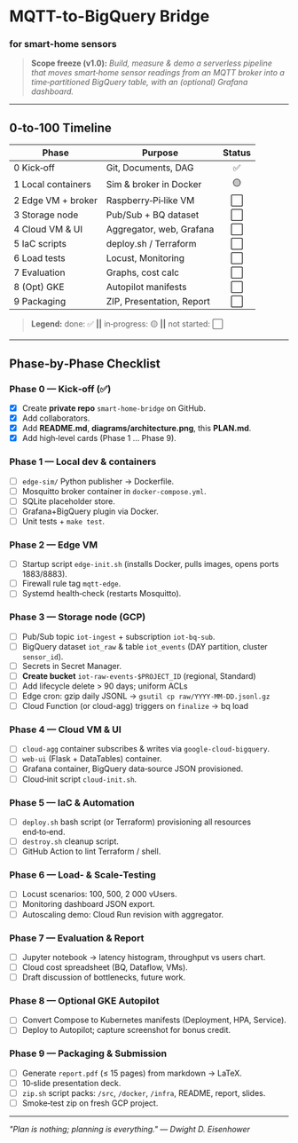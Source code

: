 # MQTT-to-BigQuery Bridge
### for smart-home sensors

> **Scope freeze (v1.0):** *Build, measure & demo a serverless pipeline that moves smart‑home sensor readings from an MQTT broker into a time‑partitioned BigQuery table, with an (optional) Grafana dashboard.*

---
## 0‑to‑100 Timeline
| Phase              | Purpose                   | Status |
|--------------------|---------------------------|:------:|
| 0 Kick‑off         | Git, Documents, DAG       |   ✅    |
| 1 Local containers | Sim & broker in Docker    |   🟡    |
| 2 Edge VM + broker | Raspberry‑Pi‑like VM      |   ⬜    |
| 3 Storage node     | Pub/Sub + BQ dataset      |   ⬜    |
| 4 Cloud VM & UI    | Aggregator, web, Grafana  |   ⬜    |
| 5 IaC scripts      | deploy.sh / Terraform     |   ⬜    |
| 6 Load tests       | Locust, Monitoring        |   ⬜    |
| 7 Evaluation       | Graphs, cost calc         |   ⬜    |
| 8 (Opt) GKE        | Autopilot manifests       |   ⬜    |
| 9 Packaging        | ZIP, Presentation, Report |   ⬜    |

> **Legend:** done: ✅ **||** in‑progress: 🟡 **||** not started: ⬜

---
## Phase‑by‑Phase Checklist

### Phase 0 — Kick‑off (✅)
- [x] Create **private repo** `smart-home-bridge` on GitHub.
- [x] Add collaborators.
- [x] Add **README.md**, **diagrams/architecture.png**, this **PLAN.md**.
- [x] Add high‑level cards (Phase 1 … Phase 9).

### Phase 1 — Local dev & containers
- [ ] `edge-sim/` Python publisher → Dockerfile.
- [ ] Mosquitto broker container in `docker-compose.yml`.
- [ ] SQLite placeholder store.
- [ ] Grafana+BigQuery plugin via Docker.
- [ ] Unit tests + `make test`.

### Phase 2 — Edge VM
- [ ] Startup script `edge-init.sh` (installs Docker, pulls images, opens ports 1883/8883).
- [ ] Firewall rule tag `mqtt-edge`.
- [ ] Systemd health‑check (restarts Mosquitto).

### Phase 3 — Storage node (GCP)
- [ ] Pub/Sub topic `iot-ingest` + subscription `iot-bq-sub`.
- [ ] BigQuery dataset `iot_raw` & table `iot_events` (DAY partition, cluster `sensor_id`).
- [ ] Secrets in Secret Manager.
- [ ] **Create bucket** `iot-raw-events-$PROJECT_ID` (regional, Standard)
- [ ] Add lifecycle delete > 90 days; uniform ACLs
- [ ] Edge cron: gzip daily JSONL → `gsutil cp raw/YYYY-MM-DD.jsonl.gz`
- [ ] Cloud Function (or cloud-agg) triggers on `finalize` → bq load

### Phase 4 — Cloud VM & UI
- [ ] `cloud-agg` container subscribes & writes via `google-cloud-bigquery`.
- [ ] `web-ui` (Flask + DataTables) container.
- [ ] Grafana container, BigQuery data‑source JSON provisioned.
- [ ] Cloud‑init script `cloud-init.sh`.

### Phase 5 — IaC & Automation
- [ ] `deploy.sh` bash script (or Terraform) provisioning all resources end‑to‑end.
- [ ] `destroy.sh` cleanup script.
- [ ] GitHub Action to lint Terraform / shell.

### Phase 6 — Load‑ & Scale‑Testing
- [ ] Locust scenarios: 100, 500, 2 000 vUsers.
- [ ] Monitoring dashboard JSON export.
- [ ] Autoscaling demo: Cloud Run revision with aggregator.

### Phase 7 — Evaluation & Report
- [ ] Jupyter notebook → latency histogram, throughput vs users chart.
- [ ] Cloud cost spreadsheet (BQ, Dataflow, VMs).
- [ ] Draft discussion of bottlenecks, future work.

### Phase 8 — Optional GKE Autopilot
- [ ] Convert Compose to Kubernetes manifests (Deployment, HPA, Service).
- [ ] Deploy to Autopilot; capture screenshot for bonus credit.

### Phase 9 — Packaging & Submission
- [ ] Generate `report.pdf` (≤ 15 pages) from markdown → LaTeX.
- [ ] 10‑slide presentation deck.
- [ ] `zip.sh` script packs: `/src`, `/docker`, `/infra`, README, report, slides.
- [ ] Smoke‑test zip on fresh GCP project.

---

*"Plan is nothing; planning is everything." — Dwight D. Eisenhower*

